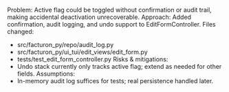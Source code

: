 Problem: Active flag could be toggled without confirmation or audit trail, making accidental deactivation unrecoverable.
Approach: Added confirmation, audit logging, and undo support to EditFormController.
Files changed:
  - src/facturon_py/repo/audit_log.py
  - src/facturon_py/ui_tui/edit_views/edit_form.py
  - tests/test_edit_form_controller.py
Risks & mitigations:
  - Undo stack currently only tracks active flag; extend as needed for other fields.
Assumptions:
  - In-memory audit log suffices for tests; real persistence handled later.
